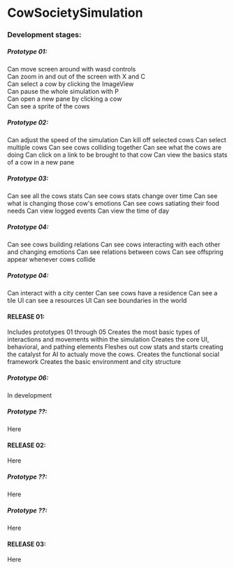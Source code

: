 # CowSocietySimulation

### Development stages:

##### Prototype 01:
Can move screen around with wasd controls <br>
Can zoom in and out of the screen with X and C <br>
Can select a cow by clicking the ImageView <br>
Can pause the whole simulation with P <br>
Can open a new pane by clicking a cow <br>
Can see a sprite of the cows <br>

##### Prototype 02:
Can adjust the speed of the simulation
Can kill off selected cows
Can select multiple cows
Can see cows colliding together
Can see what the cows are doing
Can click on a link to be brought to that cow
Can view the basics stats of a cow in a new pane

##### Prototype 03:
Can see all the cows stats
Can see cows stats change over time
Can see what is changing those cow's emotions
Can see cows satiating their food needs
Can view logged events
Can view the time of day

##### Prototype 04:
Can see cows building relations
Can see cows interacting with each other and changing emotions
Can see relations between cows
Can see offspring appear whenever cows collide

##### Prototype 04:
Can interact with a city center
Can see cows have a residence
Can see a tile UI
can see a resources UI
Can see boundaries in the world

#### RELEASE 01:
Includes prototypes 01 through 05
Creates the most basic types of interactions and movements within the simulation
Creates the core UI, behavioral, and pathing elements
Fleshes out cow stats and starts creating the catalyst for AI to actualy move the cows.
Creates the functional social framework
Creates the basic environment and city structure

##### Prototype 06:
In development

##### Prototype ??:
Here

#### RELEASE 02:
Here

##### Prototype ??:
Here

##### Prototype ??:
Here

#### RELEASE 03:
Here
